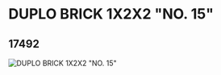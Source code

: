 # DUPLO BRICK 1X2X2 "NO. 15"
## 17492
![DUPLO BRICK 1X2X2 "NO. 15"](https://lc-www-live-s.legocdn.com/media/bricks/5/2/6072864.jpg)